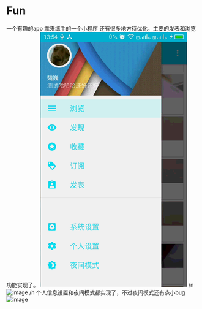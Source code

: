 # Fun
一个有趣的app
拿来练手的一个小程序
还有很多地方待优化，主要的发表和浏览功能实现了。
![image](https://github.com/carpediemvv/Fun/blob/master/gifDemo/zhuye.gif) 
/n
![image](https://github.com/carpediemvv/Fun/blob/master/gifDemo/fabiao.gif) 
/n
个人信息设置和夜间模式都实现了，不过夜间模式还有点小bug
![image](https://github.com/carpediemvv/Fun/blob/master/gifDemo/shezhi.gif) 

